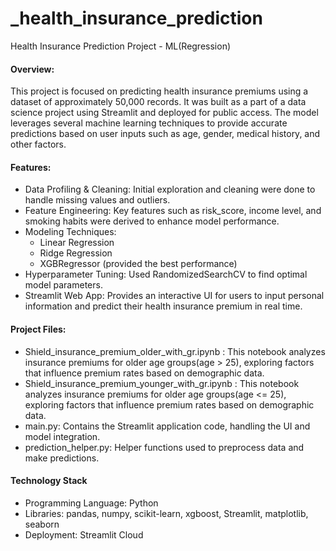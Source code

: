 # _health_insurance_prediction
Health Insurance Prediction Project - ML(Regression)

#### Overview:
This project is focused on predicting health insurance premiums using a dataset of approximately 50,000 records. It was built as a part of a data science project using Streamlit and deployed for public access. The model leverages several machine learning techniques to provide accurate predictions based on user inputs such as age, gender, medical history, and other factors.

#### Features:
* Data Profiling & Cleaning: Initial exploration and cleaning were done to handle missing values and outliers.
* Feature Engineering: Key features such as risk_score, income level, and smoking habits were derived to enhance model performance.
* Modeling Techniques:
  * Linear Regression
  * Ridge Regression
  * XGBRegressor (provided the best performance)
* Hyperparameter Tuning: Used RandomizedSearchCV to find optimal model parameters.
* Streamlit Web App: Provides an interactive UI for users to input personal information and predict their health insurance premium in real time.

#### Project Files:
* Shield_insurance_premium_older_with_gr.ipynb : This notebook analyzes insurance premiums for older age groups(age > 25), exploring factors that influence premium rates based on demographic data.
* Shield_insurance_premium_younger_with_gr.ipynb : This notebook analyzes insurance premiums for older age groups(age <= 25), exploring factors that influence premium rates based on demographic data.
* main.py: Contains the Streamlit application code, handling the UI and model integration.
* prediction_helper.py: Helper functions used to preprocess data and make predictions.

#### Technology Stack
* Programming Language: Python
* Libraries: pandas, numpy, scikit-learn, xgboost, Streamlit, matplotlib, seaborn
* Deployment: Streamlit Cloud
